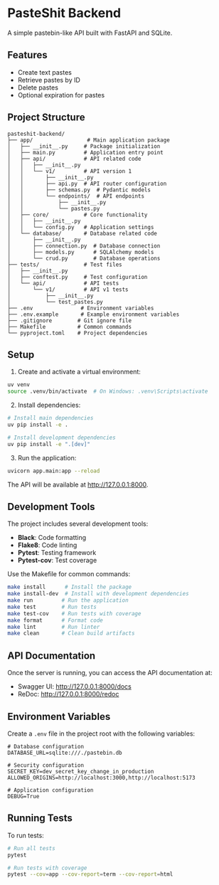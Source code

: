 # PasteShit Backend

A simple pastebin-like API built with FastAPI and SQLite.

## Features

- Create text pastes
- Retrieve pastes by ID
- Delete pastes
- Optional expiration for pastes

## Project Structure

```
pasteshit-backend/
├── app/                 # Main application package
│   ├── __init__.py     # Package initialization
│   ├── main.py         # Application entry point
│   ├── api/            # API related code
│   │   ├── __init__.py
│   │   └── v1/         # API version 1
│   │       ├── __init__.py
│   │       ├── api.py  # API router configuration
│   │       ├── schemas.py  # Pydantic models
│   │       └── endpoints/  # API endpoints
│   │           ├── __init__.py
│   │           └── pastes.py
│   ├── core/           # Core functionality
│   │   ├── __init__.py
│   │   └── config.py   # Application settings
│   └── database/       # Database related code
│       ├── __init__.py
│       ├── connection.py  # Database connection
│       ├── models.py      # SQLAlchemy models
│       └── crud.py        # Database operations
├── tests/              # Test files
│   ├── __init__.py
│   ├── conftest.py     # Test configuration
│   └── api/            # API tests
│       └── v1/         # API v1 tests
│           ├── __init__.py
│           └── test_pastes.py
├── .env               # Environment variables
├── .env.example       # Example environment variables
├── .gitignore        # Git ignore file
├── Makefile          # Common commands
└── pyproject.toml    # Project dependencies
```

## Setup

1. Create and activate a virtual environment:

```bash
uv venv
source .venv/bin/activate  # On Windows: .venv\Scripts\activate
```

2. Install dependencies:

```bash
# Install main dependencies
uv pip install -e .

# Install development dependencies
uv pip install -e ".[dev]"
```

3. Run the application:

```bash
uvicorn app.main:app --reload
```

The API will be available at http://127.0.0.1:8000.

## Development Tools

The project includes several development tools:

- **Black**: Code formatting
- **Flake8**: Code linting
- **Pytest**: Testing framework
- **Pytest-cov**: Test coverage

Use the Makefile for common commands:

```bash
make install      # Install the package
make install-dev  # Install with development dependencies
make run         # Run the application
make test        # Run tests
make test-cov    # Run tests with coverage
make format      # Format code
make lint        # Run linter
make clean       # Clean build artifacts
```

## API Documentation

Once the server is running, you can access the API documentation at:

- Swagger UI: http://127.0.0.1:8000/docs
- ReDoc: http://127.0.0.1:8000/redoc

## Environment Variables

Create a `.env` file in the project root with the following variables:

```
# Database configuration
DATABASE_URL=sqlite:///./pastebin.db

# Security configuration
SECRET_KEY=dev_secret_key_change_in_production
ALLOWED_ORIGINS=http://localhost:3000,http://localhost:5173

# Application configuration
DEBUG=True
```

## Running Tests

To run tests:

```bash
# Run all tests
pytest

# Run tests with coverage
pytest --cov=app --cov-report=term --cov-report=html
```
